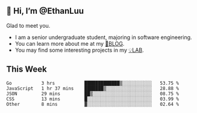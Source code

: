 ## 👋 Hi, I’m @EthanLuu

Glad to meet you.

- I am a senior undergraduate student, majoring in software engineering.
- You can learn more about me at my [📝BLOG](https://blog.ethanloo.cn).
- You may find some interesting projects in my [💡LAB](https://lab.ethanloo.cn).

## This Week
<!--START_SECTION:waka-->

```text
Go           3 hrs           █████████████▒░░░░░░░░░░░   53.75 %
JavaScript   1 hr 37 mins    ███████▒░░░░░░░░░░░░░░░░░   28.88 %
JSON         29 mins         ██▒░░░░░░░░░░░░░░░░░░░░░░   08.75 %
CSS          13 mins         █░░░░░░░░░░░░░░░░░░░░░░░░   03.99 %
Other        8 mins          ▓░░░░░░░░░░░░░░░░░░░░░░░░   02.64 %
```

<!--END_SECTION:waka-->
